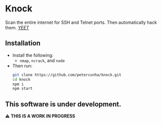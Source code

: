 # Knock
Scan the entire internet for SSH and Telnet ports. Then automatically hack them. [*YEET*](https://www.youtube.com/watch?v=hTekDcdtVcg)

## Installation
- Install the following:
  - `nmap`, `ncrack`, and `node`
- Then run:
  ```bash
  git clone https://github.com/petercunha/knock.git
  cd knock
  npm i
  npm start
  ```
  
## This software is under development.

:warning: **THIS IS A WORK IN PROGRESS**
